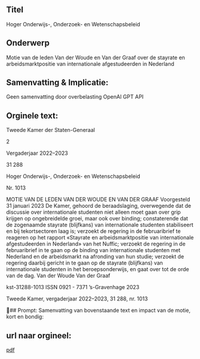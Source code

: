 ## Titel
Hoger Onderwijs-, Onderzoek- en Wetenschapsbeleid
## Onderwerp
Motie van de leden Van der Woude en Van der Graaf over de stayrate en arbeidsmarktpositie van internationale afgestudeerden in Nederland 
## Samenvatting & Implicatie:
Geen samenvatting door overbelasting OpenAI GPT API
## Orginele text:


Tweede Kamer der Staten-Generaal

2

Vergaderjaar 2022–2023

31 288

Hoger Onderwijs-, Onderzoek- en
Wetenschapsbeleid

Nr. 1013

MOTIE VAN DE LEDEN VAN DER WOUDE EN VAN DER GRAAF
Voorgesteld 31 januari 2023
De Kamer,
gehoord de beraadslaging,
overwegende dat de discussie over internationale studenten niet alleen
moet gaan over grip krijgen op ongebreidelde groei, maar ook over
binding;
constaterende dat de zogenaamde stayrate (blijfkans) van internationale
studenten stabiliseert en bij tekortsectoren laag is;
verzoekt de regering in de februaribrief te reageren op het rapport
«Stayrate en arbeidsmarktpositie van internationale afgestudeerden in
Nederland» van het Nuffic;
verzoekt de regering in de februaribrief in te gaan op de binding van
internationale studenten met Nederland en de arbeidsmarkt na afronding
van hun studie;
verzoekt de regering daarbij gericht in te gaan op de stayrate (blijfkans)
van internationale studenten in het beroepsonderwijs,
en gaat over tot de orde van de dag.
Van der Woude
Van der Graaf

kst-31288-1013
ISSN 0921 - 7371
’s-Gravenhage 2023

Tweede Kamer, vergaderjaar 2022–2023, 31 288, nr. 1013

## Prompt:
Samenvatting van bovenstaande text en impact van de motie, kort en bondig:

## url naar orgineel:
[pdf](https://gegevensmagazijn.tweedekamer.nl/OData/v4/2.0/Document(2ab28465-d924-4da2-9f58-02ad40589cc0)/resource)
